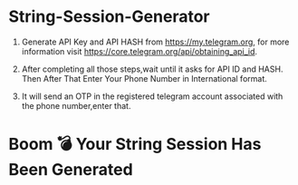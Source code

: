 # String-Session-Generator



1) Generate API Key and API HASH from  https://my.telegram.org, for more information visit https://core.telegram.org/api/obtaining_api_id.

2) After completing all those steps,wait until it asks for API ID and HASH. Then After That Enter Your Phone Number in International format.

3) It will send an OTP in the registered telegram account associated with the phone number,enter that.


# Boom 💣 Your String Session Has Been Generated
